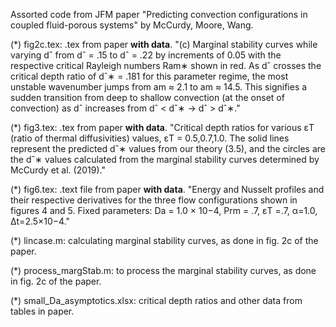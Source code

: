 Assorted code from JFM paper "Predicting convection configurations in coupled fluid-porous systems" by McCurdy, Moore, Wang.

(*) fig2c.tex: .tex from paper **with data**. "(c) Marginal stability curves while varying dˆ from dˆ = .15 to dˆ = .22 by increments of 0.05 with the respective critical Rayleigh numbers Ram∗ shown in red. As dˆ crosses the critical depth ratio of dˆ∗ = .181 for this parameter regime, the most unstable wavenumber jumps from am ≈ 2.1 to am ≈ 14.5. This signifies a sudden transition from deep to shallow convection (at the onset of convection) as dˆ increases from dˆ < dˆ∗ → dˆ > dˆ∗."

(*) fig3.tex: .tex from paper **with data**. "Critical depth ratios for various εT (ratio of thermal diffusivities) values, εT = 0.5,0.7,1.0. The solid lines represent the predicted dˆ∗ values from our theory (3.5), and the circles are the dˆ∗ values calculated from the marginal stability curves determined by McCurdy et al. (2019)."

(*) fig6.tex: .text file from paper **with data**. "Energy and Nusselt profiles and their respective derivatives for the three flow configurations shown in figures 4 and 5. Fixed parameters: Da = 1.0 × 10−4, Prm = .7, εT =.7, α=1.0, ∆t=2.5×10−4."

(*) lincase.m: calculating marginal stability curves, as done in fig. 2c of the paper. 

(*) process_margStab.m: to process the marginal stability curves, as done in fig. 2c of the paper. 

(*) small_Da_asymptotics.xlsx: critical depth ratios and other data from tables in paper.
